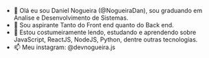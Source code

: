 - 👋 Olá eu sou Daniel Nogueira (@NogueiraDan), sou graduando em Analise e Desenvolvimento de Sistemas.
- 👀 Sou aspirante Tanto do Front end quanto do Back end.
- 🌱 Estou costumeiramente lendo, estudando e aprendendo sobre JavaScript, ReactJS, NodeJS, Python, dentre outras tecnologias.
- 📫 Meu instagram: @devnogueira.js

<!---
NogueiraDan/NogueiraDan is a ✨ special ✨ repository because its `README.md` (this file) appears on your GitHub profile.
You can click the Preview link to take a look at your changes.
--->
